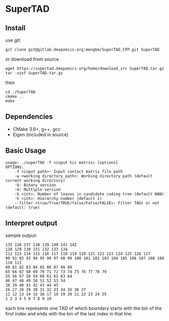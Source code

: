 # SuperTAD

## Install  
use git:  
```
git clone git@gitlab.deepomics.org:mengbo/SuperTAD_CPP.git SuperTAD
```
or download from source
```
wget https://supertad.deepomics.org/home/download_src SuperTAD.tar.gz
tar -xzvf SuperTAD.tar.gz
```
then
```
cd ./SuperTAD
cmake ..
make
```

## Dependencies 
* CMake 3.6+, g++, gcc
* Eigen (included in source) 

## Basic Usage  
```
usage: ./superTAD -f <input hic matrix> [options]
OPTIONS:
	-f <input path>: Input contact matrix file path
	-w <working directory path>: Working directory path (default current working directory)
	-b: Binary version
	-m: Multiple version
	-k <int>: Number of leaves in candidate coding tree (default NAN)
	-h <int>: Hierarchy number (default 2)
	--filter <true/True/TRUE/false/False/FALSE>: Filter TADs or not (default: true)
```

## Interpret output
sample output:
```
135 136 137 138 139 140 141 142 
128 129 130 131 132 133 134 
112 113 114 115 116 117 118 119 120 121 122 123 124 125 126 127 
90 91 92 93 94 95 96 97 98 99 100 101 102 103 104 105 106 107 108 109 110 111 
80 81 82 83 84 85 86 87 88 89 
65 66 67 68 69 70 71 72 73 74 75 76 77 78 79 
55 56 57 58 59 60 61 62 63 64 
46 47 48 49 50 51 52 53 54 
38 39 40 41 42 43 44 45 
26 27 28 29 30 31 32 33 34 35 36 37 
11 12 13 14 15 16 17 18 19 20 21 22 23 24 25 
1 2 3 4 5 6 7 8 9 10
```
each line represents one TAD of which boundary starts with the bin of the first index and ends with the bin of the last index in that line.

